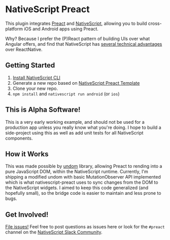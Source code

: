 # NativeScript Preact

This plugin integrates [Preact](https://preactjs.com/) and [NativeScript](https://www.nativescript.org/), allowing you to build cross-platform iOS and Android apps using Preact.

Why? Because I prefer the (P)React pattern of building UIs over what Angular offers, and find that NativeScript has [several technical advantages](https://www.quora.com/What-are-the-key-difference-between-ReactNative-and-NativeScript) over ReactNative.

## Getting Started

1. [Install NativeScript CLI](https://docs.nativescript.org/start/quick-setup)
2. Generate a new repo based on [NativeScript Preact Template](https://github.com/staydecent/nativescript-preact-template/generate)
3. Clone your new repo.
4. `npm install` and `nativescript run android` (or `ios`)

## This is Alpha Software!

This is a very early working example, and should not be used for a production app unless you really know what you're doing. I hope to build a side-project using this as well as add unit tests for all NativeScript components.

## How it Works

This was made possible by [undom](https://github.com/developit/undom) library, allowing Preact to rending into a pure JavaScript DOM, within the NativeScript runtime. Currently, I'm shipping a modified undom with basic MutationObserver API implemented which is what nativescript-preact uses to sync changes from the DOM to the NativeScript widgets. I aimed to keep this code generalized (and hopefully small), so the bridge code is easier to maintain and less prone to bugs.

## Get Involved!

[File issues!](https://github.com/staydecent/nativescript-preact/issues) Feel free to post questions as issues here or look for the `#preact` channel on the [NativeScript Slack Community](https://www.nativescript.org/slack-invitation-form).

